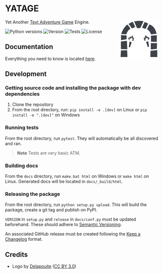 # YATAGE

<img align="right" src="https://raw.githubusercontent.com/EpocDotFr/yatage/master/docs/_static/logo_white.png">

Yet Another [Text Adventure Game](https://en.wikipedia.org/wiki/Interactive_fiction) Engine.

![Python versions](https://img.shields.io/pypi/pyversions/yatage.svg) ![Version](https://img.shields.io/pypi/v/yatage.svg) ![Tests](https://github.com/EpocDotFr/yatage/actions/workflows/tests.yml/badge.svg) ![License](https://img.shields.io/pypi/l/yatage.svg)

## Documentation

Everything you need to know is located [here](https://epocdotfr.github.io/yatage/).

## Development

### Getting source code and installing the package with dev dependencies

  1. Clone the repository
  2. From the root directory, run: `pip install -e .[dev]` on Linux or `pip install -e ".[dev]"` on Windows

### Running tests

From the root directory, run `pytest`. They will automatically be all discovered and ran.

> **Note** Tests are very basic ATM.

### Building docs

From the `docs` directory, run `make.bat html` on Windows or `make html` on Linux. Generated docs will be located in `docs/_build/html`.

### Releasing the package

From the root directory, run `python setup.py upload`. This will build the package, create a git tag and publish on PyPI.

`VERSION` in `setup.py` and `release` in `docs/conf.py` must be updated beforehand. These should adhere to [Semantic Versioning](https://semver.org/spec/v2.0.0.html).

An associated GitHub release must be created following the [Keep a Changelog](https://keepachangelog.com/en/1.0.0/) format.

## Credits

  - Logo by [Delapouite](https://game-icons.net/1x1/delapouite/dungeon-gate.html) ([CC BY 3.0](https://creativecommons.org/licenses/by/3.0/))
